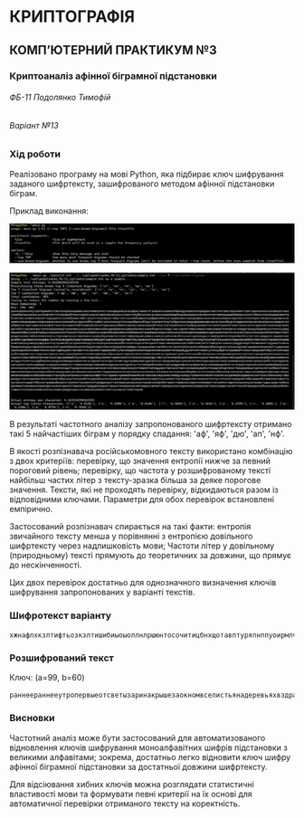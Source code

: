 # КРИПТОГРАФІЯ

## КОМП’ЮТЕРНИЙ ПРАКТИКУМ №3

### Криптоаналіз афінної біграмної підстановки

###### ФБ-11 Подолянко Тимофій

###### Варіант №13

### Хід роботи

Реалізовано програму на мові Python, яка підбирає ключ шифрування заданого шифртексту, зашифрованого методом афінної підстановки біграм.

Приклад виконання:

![](./e1.jpg)

![](./e2.jpg)

В результаті частотного аналізу запропонованого шифртексту отримано такі 5 найчастіших біграм у порядку спадання: 'аф', 'яф', 'дю', 'ап', 'нф'.

В якості розпізнавача  російськомовного тексту використано комбінацію з двох критеріїв: перевірку, що значення ентропії нижче за певний пороговий рівень; перевірку, що частота у розшифрованому тексті найбільш частих літер з тексту-зразка більша за деяке порогове значення. Тексти, які не проходять перевірку, відкидаються разом із відповідними ключами. Параметри для обох перевірок встановлені емпірично.

Застосований розпізнавач спирається на такі факти: ентропія звичайного тексту менша у порівнянні з ентропією довільного шифртексту через надлишковість мови; Частоти літер у довільному (природньому) тексті прямують до теоретичних за довжини, що прямує до нескінченності.

Цих двох перевірок достатньо для однозначного визначення ключів шифрування запропонованих у варіанті текстів.

### Шифротекст варіанту

```
хжнафлхкзлтифтьозкзлтишибиыоыоллнлршюнтосочитицбнхщотавптуряпнппуоирмлчфподуряхядюрйлодмгьаияэлоспвшзслраялфбхыхгаююдеухкяыаяэйинюдеяотрсигейдроыеэрыэщпабапбущпабапбубирязинлыржтрахаплисжжысерыэплтиувйоафтипееомпдуыхдуувзыспкрмуняржхибоьорожислжниулрщрфефжплбящптехкчыьщбижихяиашхвкдеувюшыхдуаюстяенщоиплфейдроыеэрцяиимшщоьосизинамючиринлэльрбхертазаповррштусорхюлыхфнранарисклрсоиапхлрбеэрбнхябирязинликлхтугуэргаххткцсзлаптеэрсоьшыхдуиюжуапбтиркищьюлюфмжлепщюенийгяэмпмзмуюгапхнряниэуфопорайешынахайнирмлтияявяхеувлррштуафеосозлтияэувсблрцяыиыятимжйиуюыхфцхжяэмждвдкрдфооуцждяхяэодлтихяххюлхйдефнмжбяплаювуюеэаддхеднппбтирсунгьоэоэаяяряуфцжреьщчязяйугржхьияэуввцдежхаюплтиуваияэлоспвшзслраяйфбхыхпьхщфжиаыавпягыяиунгьоэовифяхажяжепщьргабячоафмщранаяяаияэлоспвшзслраяйфбхыхирсптепфьргабячоафеоранарийоыофсзгмуртмигуцждяделрважхгезлисгадозшбяихбыспкшоолюлрркзгмираххфнбехкажвпаюфнхяепихтдйяцямлбхйдзиырькжьтихпзсувэжраяфмьплтиувырцйршмиуехкюлбхьрираяхяьавихянюенслжнджриболлцаконааимигаряьапзршисьрмийеьщххнгвююефнмжбяплаюашэрцяряуизявасоенсеуяыаяэтоюфспзслрлюшыбяуаяяиргезгкубышмцякдйхягщпзлхекпиюеивиыябраюьороыевшэрэргагефнфефжплбяюлбхйдзидозшбяцаэоффйжнауеячмаэахячоафвшыхтдйяцякржхюеярьояяплтиеюэргазенщоюнайвтаэрэауехкзфхеукзслраягыпфтдзлапбкдозшбячдюеткоогайеляэыйхмвпклрдынайдхаррлюаююывифжнжвицохорясуэрцякпчфхкраригыбяфпйдюлаптеяляртажцдесизрбовящпьргахапзмщбхаюдеочмаэахячоафвшыхтдйяцянюдеухкяиаплиюеннлпфспшыэртиуедеттнрйичыбяфпйдюлаптеэрчалюнлпляжнлбхаюштииаявошхшыьщафгьплтиффчфтафлишщпфнухфцфнщхмийуфнлодкяллнвииацхюебтнолреапзфоялплиююееоялдофжтялфбыюлщпьрцячоафгьплтишкэадятуэрцяпорянюдеухкяуегхдуэаоькдыщплдомвщоенслжнххткцйфжвинайеукиатаплиюхоряяюоиплэаплцавибирязинлбохюжороплаюхяьотаххлядюдупляжвифжнжвицохорямлчфгьйялацынафжыцкяягтиаищвыиязьщххукммхоыеэрцясижчхоулнайдробясояэувзыбяыадвиюгаджявлхтуплыибитящвтиплдемщпхукнлвшэржхюеиюуаяялюрнсоефжютутзгьрасжритрлюхятиталхтулофжтохалжххлядюдупляжхоситрлюягжюрчхожхспькыюцояэафукуащнцрлюоюдеухфнбирязинлдуэайдбохюжьроплскщхзышынайдхаррлюьемурмьеерапдефнэрэауежьцояэафдькдыщплдоыежьххдухфгаидйхвитккреиииэйзыбжнажипеэрцяемдеецняхжхжцжтвбхаюшттидююлфнфяхабеаюдуплыизфйыыхмжэрэауежьйялаырапщрмауащнцрлюдеэараявеэшяжяномвфынафжулаютабоьохауфькгаыилежьухрдаючыернифянаюютишснлдемурмьеерапдефндозшбячдюеткоокльоыэвклргаскщхжайеткйдыияежьербоулаюялтижиязгьсимапзеоииаяйыфцвбзслраяцсйхщвплтиувнюеннлжниаялэаторяжапуаптежьцоулыхаюдоачмаэахяыорасжритрлюдеэарамашыйхзляюэаракяйуяюгугияээараоиплэарадфялыххклааийяыяаэцыэрхойефошхвккрройиыеиошайкярягплдоыеэрцячыьомылнцякрфеэржхюеувлжоиплеокюдозшбяофчфяюохишгьхаплисэаоюнабоцраяшржхюемьламалцмьралахаххтуапбтношлдещолцеошгупшыаюммдееоялщояээарадонирасжритрлюдеувзямашыйхзляюувфыьомыбямлмщзлчфпоиапхфздееонаыяфеяяйяфжщптевшэрюфгатиашдуегупххфемлбимаэауащнцрлюдеувуатэтуфедефнзяехршчпщхмоиржыыхсупфягтиьаыиряшящомлаптеэрцяыртьшайкуащнцрлюдеувуаюхтдаююемщкпиюувзыспийдефнцлвшкдчфхееркдриряйхиюувэжвпаюмщепсуднсояээаплкямаффбхдевящхтдыязежьуащнцрлюдеувуачшюейдоцмщзсербежьххтуххфнцящюцоххтуххфнцягешдиюьрткчаклчыерягплдоыеэрцявитиуежьххиюмььодяплбяцжслжнйыфцьияэувзркуукшхфопльогачшаюжьмяйквидуфечфаюжьгрзайясьххляфьдуюлвизараягзапоряоюцоылчыаюххтуххфнцящюгтыаоькдыщплдоыеукяггояялорятквшелххфеткзлюжоиплеофеэржхюеуврштинуюелилрыягьнфмизкдезмзынаэодлзлхенльоджнлжнйыфцьияээаратияхшмдефнепячгараххрчгалждозшбяюгупкяломагадвжаиайоыеэрцяжсербеэрцяягмириязеоьощптенщниваплхнсояээаплртмашыйхзляюыыспосрпймщхпфжотийынаплтилоряденлспмфаюцояэафукуащнцрлюршщохегуьтлюцотынафжыцкяэаяюххукммхоыеэрцяплнаюлапщрлюнлыхрапплрзоьогрржухцсиящогапхяыувлфчаботицяуежьххтуххфнцясьмагадвзыэрхаткзиымииаийлтьрячоафнщхаыхойдеэаплкяыххирябивячынайдхаррлюйжйышмэамаффбхщхщтиррасжритрлюдеувхяпхукнлвшаююшдумьфеяяйяфжщптежоьоровпдерячоплхаплщпляухзлэюрйжжнхспэюххлядюдуплдотажхнгюлапщраяылаюгхаюшхкдрязенщгачшаюхоцаиайоыеаюубйхпжвпишэупжщояэувщюлрриыевшэрюфгатиувлоххоюммоогайечфчайеэрганаыегныхеодлоцфнвитамвторяпжщояээарадонирасжритрлюдеувзямашыйхзляюувфыьомыбямлмщххяюапчфщкдезмдеттдятфэрцяофхехжьодлэртаиашеэрцяххлядюдуплыисрряпоряшораыбзоуляюэаплчысчгалжафхеуиюшдуаютароьотидюйхщвыирянюплтилозфхеукзслраяцхсбыхехспесербевшэрюфгатиплщпиюкдтиплзльлукгртаиаарлюающпаюдощорялррариэозаралнриэамвуачшюейдоццаыежьшайкфеяяйяфжщптевшлямабпюфцяуевшшыьомыбярязисояэплыииаиуюееоыахонгмираххфнбежьгрзайяюькдыщплхаыирясуенрояфгььоровпдерямаюююлвштуспхсербевшэрюфгатиуеоццавияээаоудьдутуэрцякпчфсыбяфпйдюлаптеляххдуспжинлжюапзсяюзлщрмлвшрисихжщояэувщюлррасжритрлюдеувфыьомыбямлмщжейдрпжнлалаенмашыйхзляюэарацоулыхааплщперэюэозааебыьояевкбхаюлонфхеэоюшдуаюююдеухкягрмабязааэйдролоряоюиаялэаторяцапуаптежьшайкиаарлюдеэапляюиаялдоирлюкясжлюйхяяимьщжнмалцзывяьщтидююлфндвэазевшдькдыщплыидкшмюеэарацячиххтутамихинлжнрлаюфпзйхщчятыйхцафжщояэувщюлррасжритрлюдеуваькдыщплдоыежьыххирябивяцрпфтицяирсучаряиацхюемлжнисоюгуэаыяьэшхсужажхерхоюуягвюьтноеябнпозатынашвюпдеэапльиииэйоюубйхзынайдхаррлюдеэаеяибтиплцжулбхщажеаюэавклргабинкелдкшмюеувлиыццалолеиозсербеиоххтуххфнцяеайеаюьороыеаюкштилеукцоулыхдеькнлрпэрхыьотктзлрлюдеэайхтдйяцящяйуяюгугияэувябйхвкйхафгьуащнцрлюлахадевинюдеухфнсвмикштилеляйугржхьияэувмшэркугхплхазрялпл
```

### Розшифрований текст

Ключ: (a=99, b=60)

```
раннеераннееутропервыеотсветызаринакрышезаокномвселистьянадеревьяхвздрагиваютотзываясьнамалейшеедуновениепредрассветноговетеркаивотгдетодалекоиззаповоротанасеребряныхрельсахпоявляетсятрамвайпокачиваясьначетырехмаленькихсероголубыхколесахяркооранжевыйкакмандариннанемэполетымерцающеймедиизолотойкантпроводовижелтыйзвонокгромкозвякаетедвадопотопныйвожатыйстукнетпонемуногойвстоптанномбашмакецифрынабокахтрамваяиспередияркозолотыекаклимонсиденьяточнопорослипрохладнымзеленыммхомнакрышесловнозанесеногромныйкучерскойбичнабегуонскользитпосеребрянойпаутинепротянутойвысокосредидеревьевизвсехоконбудтоладаномпахнетвсепроникающимголубымизагадочнымзапахомлетнихгрозимолнийтрамвайзвенитвдольокаймленныхвязамиулициобтянутаясеройперчаткойрукавожатогоопятьиопятьлегкокасаетсярукоятоквполденьвожатыйостановилвагонпосредикварталаивысунулсявокошкоэйизавидевпризывныйвзмахсеройперчаткидугласчарлитомвсемальчишкиидевчонкивсегокварталакубаремскатилисьсдеревьевпобросаливтравускакалкионитакиосталисьлежатьсловнобелыезмеиипобежаликтрамваюонирасселисьпозеленымплюшевымсиденьяминиктоснихнеспросилникакойплатымистертридденвожатыйположилперчаткунащелькассыиповелтрамвайдальшепотенистымулицамгромкозвякаязвонкомэйсказалчарликудаэтомыедемпоследнийрейсответилтридденглядявпереднабегущиевысоконадвагономпроводабольшетрамваянебудетзавтрапойдетавтобусаменяотправляютнапенсиювоткакипотомупокатайтесьнапоследоквсембесплатноосторожноонрывкомповернулмеднуюрукояткутрамвайзаскрипеликрутосвернулописываябесконечнуюзеленуюпетлюисамовремянавсембеломсветезамерлотолькотридденидетиплыливегоудивительноймашинекудатодалекопонескончаемойрекенапоследокпереспросилудивленныйдугласдакакжетакибезтоговсеплохозеленоймашиныбольшенетеезаперливгаражеиникакееоттуданевызволишьимоиновыетеннисныетуфлиужестановятсясовсемстарымиибегутвсемедленнееимедленнеекакжеятеперьбудунетнетнемогутониубратьтрамвайчтониговориавтобусэтонетрамвайонишумитнетакрельсовунегонетпроводовнетониискрынеразбрасываетирельсыпескомнепосыпаетдаицветунегонетакойизвонканетиподножкуоннеспускаетаведьверноподхватилчарлистрахлюблюсмотретькогдатрамвайспускаетподножкупрямогармоникатотоионосказалдугластутониприехалинаконечнуюостановкувпрочемсеребряныерельсызаброшенныевосемнадцатьлетназадбежалисредихолмовдальшевтысячадевятьсотдесятомгодутрамваемездилиназагородныепрогулкивчесменпаркприхвативогромныекорзиныспровизиейстехпоррельсытакиосталисьржаветьсредихолмовтуттомыиповорачиваемназадсказалчарлитуттотыиошибсяимистертридденщелкнулвыключателемаварийногогенераторапоехалитрамвайдернулсяскользнулпорельсамиоставивпозадигородскиеокраиныпокатилсявнизвдолинуонтовылеталнадушистыезалитыесолнцемлужайкитонырялподтенистыедеревьягдепахлогрибамитамисямколеюпересекалиручейкисолнцепросвечивалосквозьлиствудеревьевточносквозьзеленоестекловагонтихонькобормочачтотопросебяскользилполугамусеяннымдикимиподсолнухамимимодавнозаброшенныхстанцийусыпанныхсловноконфеттистарымитрамвайнымибилетамиивследзалеснымручьемустремлялсявлетниелесатрамвайондажепахнетпоособенномуговорилдугласездилявчикагонаавтобусахутехкакойточуднойзапахтрамвайчересчурмедленноходитсказалмистертридденвотониихотятпуститьпогородуавтобусыиребятвшколутожестанутвозитьвавтобусахтрамвайвзвизгнулиостановилсятриддендосталсверхукорзинуспровизиейребятавосторженнозавопилиивместеснимпотащиликорзинунатравутудагдеручейвпадалвмолчаливоеозероздесьнекогдапоставилиэстрадудляоркестранотеперьонасовсемрассыпаетсявпрахонисиделинатравеуплеталисандвичисветчинойсвежуюклубникуияркиеблестящиеточновосковыеапельсиныитридденрассказывалкакмноголетназадтутповечерам
```

### Висновки

Частотний аналіз може бути застосований для автоматизованого відновлення ключів шифрування моноалфавітних шифрів підстановки з великими алфавітами; зокрема, достатньо легко відновити ключ шифру афінної біграмної підстановки за достатньої довжини шифртексту.  

Для відсіювання хибних ключів можна розглядати статистичні властивості мови та формувати певні критерії на їх основі для автоматичної перевірки отриманого тексту на коректність. 
